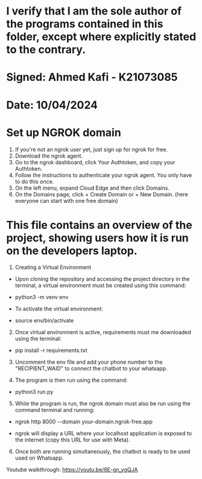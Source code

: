 # I verify that I am the sole author of the programs contained in this folder, except where explicitly stated to the contrary. 
# Signed: Ahmed Kafi - K21073085
# Date: 10/04/2024

# Set up NGROK domain

1. If you're not an ngrok user yet, just sign up for ngrok for free.
2. Download the ngrok agent.
3. Go to the ngrok dashboard, click Your Authtoken, and copy your Authtoken.
4. Follow the instructions to authenticate your ngrok agent. You only have to do this once.
5. On the left menu, expand Cloud Edge and then click Domains.
6. On the Domains page, click + Create Domain or + New Domain. (here everyone can start with one free domain)


# This file contains an overview of the project, showing users how it is run on the developers laptop.

1. Creating a Virtual Environment

- Upon cloning the repository and accessing the project directory in the terminal, a virtual environment must be created using this command:

- python3 -m venv env

- To activate the virtual environment:

- source env/bin/activate

2. Once virtual environment is active, requirements must me downloaded using the terminal:

- pip install -r requirements.txt

3. Uncomment the env file and add your phone number to the "RECIPIENT_WAID" to connect the chatbot to your whatsapp.

4. The program is then run using the command:

- python3 run.py 

5. While the program is run, the ngrok domain must also be run using the command terminal and running:

- ngrok http 8000 --domain your-domain.ngrok-free.app

- ngrok will display a URL where your localhost application is exposed to the internet (copy this URL for use with Meta).

6. Once both are running simultaneously, the chatbot is ready to be used used on Whatsapp. 


Youtube walkthrough: https://youtu.be/6E-gn_vgQJA
